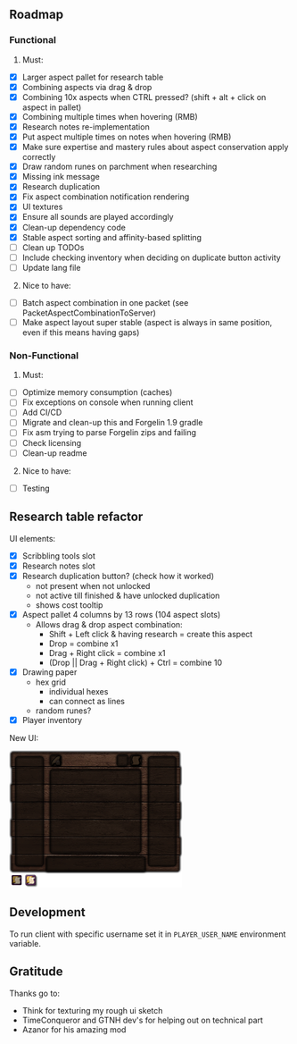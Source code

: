 ## Roadmap
### Functional
1. Must:
  - [x] Larger aspect pallet for research table
  - [x] Combining aspects via drag & drop
  - [x] Combining 10x aspects when CTRL pressed? (shift + alt + click on aspect in pallet)
  - [x] Combining multiple times when hovering (RMB)
  - [x] Research notes re-implementation
  - [x] Put aspect multiple times on notes when hovering (RMB)
  - [x] Make sure expertise and mastery rules about aspect conservation apply correctly
  - [x] Draw random runes on parchment when researching
  - [x] Missing ink message
  - [x] Research duplication
  - [x] Fix aspect combination notification rendering
  - [x] UI textures
  - [x] Ensure all sounds are played accordingly
  - [x] Clean-up dependency code
  - [x] Stable aspect sorting and affinity-based splitting
  - [ ] Clean up TODOs
  - [ ] Include checking inventory when deciding on duplicate button activity
  - [ ] Update lang file

2. Nice to have:
  - [ ] Batch aspect combination in one packet (see PacketAspectCombinationToServer)
  - [ ] Make aspect layout super stable (aspect is always in same position, even if this means having gaps)

### Non-Functional
1. Must:
  - [ ] Optimize memory consumption (caches)
  - [ ] Fix exceptions on console when running client
  - [ ] Add CI/CD
  - [ ] Migrate and clean-up this and Forgelin 1.9 gradle
  - [ ] Fix asm trying to parse Forgelin zips and failing
  - [ ] Check licensing
  - [ ] Clean-up readme

2. Nice to have:
  - [ ] Testing

## Research table refactor

UI elements:
  - [x] Scribbling tools slot
  - [x] Research notes slot
  - [x] Research duplication button? (check how it worked)
     - not present when not unlocked
     - not active till finished & have unlocked duplication
     - shows cost tooltip
  - [x] Aspect pallet 4 columns by 13 rows (104 aspect slots)
     - Allows drag & drop aspect combination:
       - Shift + Left click & having research = create this aspect
       - Drop = combine x1
       - Drag + Right click = combine x1
       - (Drop || Drag + Right click) + Ctrl = combine 10
  - [x] Drawing paper
     - hex grid
       - individual hexes
        - can connect as lines
     - random runes?
  - [x] Player inventory

New UI:

![UI](src/main/resources/assets/thaumcraft/textures/research/table/research-table.png)

## Development
To run client with specific username set it in `PLAYER_USER_NAME` environment variable.

## Gratitude
Thanks go to: 
- Think for texturing my rough ui sketch
- TimeConqueror and GTNH dev's for helping out on technical part
- Azanor for his amazing mod
